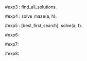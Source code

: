 #exp3 : find_all_solutions.

#exp4 :  solve_maze(a, h).

#exp5 : [best_first_search].    solve(a, f).

#exp6:  

#exp7:  

#exp8: 
